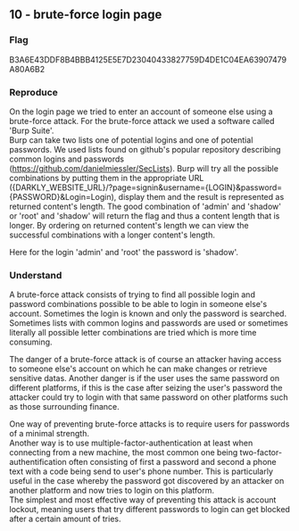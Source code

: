 ## 10 - brute-force login page
### Flag
B3A6E43DDF8B4BBB4125E5E7D23040433827759D4DE1C04EA63907479A80A6B2

### Reproduce
On the login page we tried to enter an account of someone else using a brute-force attack. For the brute-force attack we used a software called 'Burp Suite'.<br>
Burp can take two lists one of potential logins and one of potential passwords. We used lists found on github's popular repository describing common logins and passwords (https://github.com/danielmiessler/SecLists). Burp will try all the possible combinations by putting them in the appropriate URL ({DARKLY_WEBSITE_URL}/?page=signin&username={LOGIN}&password={PASSWORD}&Login=Login), display them and the result is represented as returned content's length. The good combination of 'admin' and 'shadow' or 'root' and 'shadow' will return the flag and thus a content length that is longer. By ordering on returned content's length we can view the successful combinations with a longer content's length.

Here for the login 'admin' and 'root' the password is 'shadow'.

### Understand
A brute-force attack consists of trying to find all possible login and password combinations possible to be able to login in someone else's account. Sometimes the login is known and only the password is searched. Sometimes lists with common logins and passwords are used or sometimes literally all possible letter combinations are tried which is more time consuming.  

The danger of a brute-force attack is of course an attacker having access to someone else's account on which he can make changes or retrieve sensitive datas. Another danger is if the user uses the same password on different platforms, if this is the case after seizing the user's password the attacker could try to login with that same password on other platforms such as those surrounding finance.

One way of preventing brute-force attacks is to require users for passwords of a minimal strength.<br>
Another way is to use multiple-factor-authentication at least when connecting from a new machine, the most common one being two-factor-authentification often consisting of first a password and second a phone text with a code being send to user's phone number. This is particularly useful in the case whereby the password got discovered by an attacker on another platform and now tries to login on this platform.<br>
The simplest and most effective way of preventing this attack is account lockout, meaning users that try different passwords to login can get blocked after a certain amount of tries.
